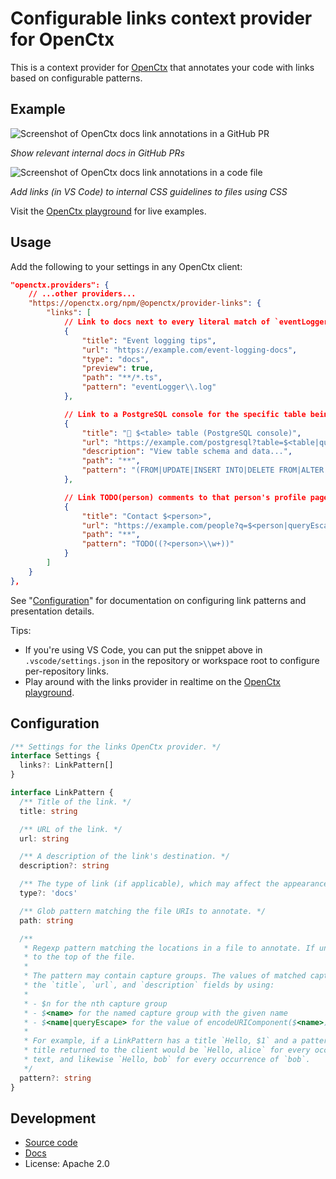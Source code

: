 # Configurable links context provider for OpenCtx

This is a context provider for [OpenCtx](https://openctx.org) that annotates your code with links based on configurable patterns.

## Example

![Screenshot of OpenCtx docs link annotations in a GitHub PR](https://storage.googleapis.com/sourcegraph-assets/openctx/screenshot-github-links-browser-v0-0.5x.png)

_Show relevant internal docs in GitHub PRs_

![Screenshot of OpenCtx docs link annotations in a code file](https://storage.googleapis.com/sourcegraph-assets/openctx/screenshot-vscode-links-v1.png)

_Add links (in VS Code) to internal CSS guidelines to files using CSS_

Visit the [OpenCtx playground](https://openctx.org/playground) for live examples.

## Usage

Add the following to your settings in any OpenCtx client:

```json
"openctx.providers": {
    // ...other providers...
    "https://openctx.org/npm/@openctx/provider-links": {
        "links": [
            // Link to docs next to every literal match of `eventLogger.log` in *.ts files.
            {
                "title": "Event logging tips",
                "url": "https://example.com/event-logging-docs",
                "type": "docs",
                "preview": true,
                "path": "**/*.ts",
                "pattern": "eventLogger\\.log"
            },

            // Link to a PostgreSQL console for the specific table being queried in a code file.
            {
                "title": "🐘 $<table> table (PostgreSQL console)",
                "url": "https://example.com/postgresql?table=$<table|queryEscape>",
                "description": "View table schema and data...",
                "path": "**",
                "pattern": "(FROM|UPDATE|INSERT INTO|DELETE FROM|ALTER TABLE) (?<table>\\w+)"
            },

            // Link TODO(person) comments to that person's profile page in your internal employee directory.
            {
                "title": "Contact $<person>",
                "url": "https://example.com/people?q=$<person|queryEscape>",
                "path": "**",
                "pattern": "TODO((?<person>\\w+))"
            }
        ]
    }
},
```

See "[Configuration](#configuration)" for documentation on configuring link patterns and presentation details.

Tips:

- If you're using VS Code, you can put the snippet above in `.vscode/settings.json` in the repository or workspace root to configure per-repository links.
- Play around with the links provider in realtime on the [OpenCtx playground](https://openctx.org/playground).

## Configuration

<!-- Keep in sync with index.ts -->

```typescript
/** Settings for the links OpenCtx provider. */
interface Settings {
  links?: LinkPattern[]
}

interface LinkPattern {
  /** Title of the link. */
  title: string

  /** URL of the link. */
  url: string

  /** A description of the link's destination. */
  description?: string

  /** The type of link (if applicable), which may affect the appearance. */
  type?: 'docs'

  /** Glob pattern matching the file URIs to annotate. */
  path: string

  /**
   * Regexp pattern matching the locations in a file to annotate. If undefined, it adds the link
   * to the top of the file.
   *
   * The pattern may contain capture groups. The values of matched capture groups can be used in
   * the `title`, `url`, and `description` fields by using:
   *
   * - $n for the nth capture group
   * - $<name> for the named capture group with the given name
   * - $<name|queryEscape> for the value of encodeURIComponent($<name>), for the `url` field
   *
   * For example, if a LinkPattern has a title `Hello, $1` and a pattern `(alice|bob)`, then the
   * title returned to the client would be `Hello, alice` for every occurrence of `alice` in the
   * text, and likewise `Hello, bob` for every occurrence of `bob`.
   */
  pattern?: string
}
```

## Development

- [Source code](https://sourcegraph.com/github.com/sourcegraph/openctx/-/tree/provider/links)
- [Docs](https://openctx.org/docs/providers/links)
- License: Apache 2.0
